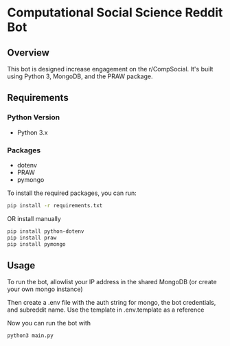# Computational Social Science Reddit Bot

## Overview

This bot is designed increase engagement on the r/CompSocial. It's built using Python 3, MongoDB, and the PRAW package.

## Requirements

### Python Version

- Python 3.x

### Packages

- dotenv
- PRAW
- pymongo

To install the required packages, you can run:

```bash
pip install -r requirements.txt
```

OR install manually

```bash
pip install python-dotenv
pip install praw
pip install pymongo
```


## Usage

To run the bot, allowlist your IP address in the shared MongoDB (or create your own mongo instance) 

Then create a .env file with the auth string for mongo, the bot credentials, and subreddit name. Use the template in .env.template as a reference 

Now you can run the bot with 

```bash
python3 main.py
```
